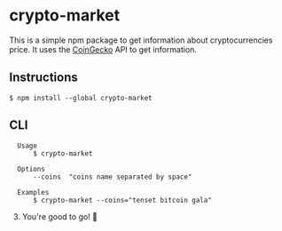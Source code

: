 # crypto-market

This is a simple npm package to get information about cryptocurrencies price. It uses the [CoinGecko](https://www.coingecko.com/en/api/documentation) API to get information.

## Instructions

```
$ npm install --global crypto-market
```

## CLI

```
  Usage
	  $ crypto-market

  Options
	  --coins  "coins name separated by space"

  Examples
	  $ crypto-market --coins="tenset bitcoin gala"
```

3. You're good to go! :rocket:

